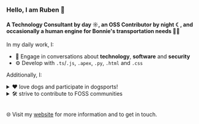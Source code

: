 ### Hello, I am Ruben 👋

#### A Technology Consultant by day ☼, an OSS Contributor by night ☾, and occasionally a human engine for Bonnie's transportation needs 🚴‍♂️

In my daily work, I:
- 💬 Engage in conversations about **technology**, **software** and **security**
- ⚙️ Develop with `.ts`/`.js`, `.apex`, `.py`, `.html` and `.css`

Additionally, I:

<details>
  <summary>❤️ love dogs and participate in dogsports!</summary>

![gif](./media/bonnieandruben.gif)
</details>

<details>
  <summary>🛠️ strive to contribute to FOSS communities</summary>

<img src="https://github-readme-stats.vercel.app/api?username=rubenhalman&include_orgs=true&show_icons=true&theme=bear" width="400">
<img src="https://github-readme-streak-stats.herokuapp.com?user=rubenhalman&include_orgs=true&theme=dark&hide_border=true" width="400">
</details>

<br>

🌐 Visit my [website](https://halmanandco.com/) for more information and to get in touch.
